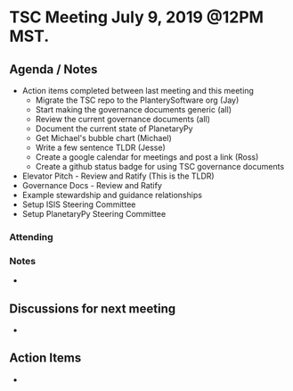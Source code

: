 # TSC Meeting July 9, 2019 @12PM MST.

## Agenda / Notes
  - Action items completed between last meeting and this meeting
    - Migrate the TSC repo to the PlanterySoftware org (Jay)
    - Start making the governance documents generic (all)
    - Review the current governance documents (all)
    - Document the current state of PlanetaryPy
    - Get Michael's bubble chart (Michael)
    - Write a few sentence TLDR (Jesse)
    - Create a google calendar for meetings and post a link (Ross)
    - Create a github status badge for using TSC governance documents
  - Elevator Pitch - Review and Ratify (This is the TLDR)
  - Governance Docs - Review and Ratify
  - Example stewardship and guidance relationships
  - Setup ISIS Steering Committee
  - Setup PlanetaryPy Steering Committee

### Attending

### Notes
  - 
## Discussions for next meeting
  - 
## Action Items
  - 

